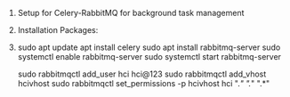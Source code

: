 1. Setup for Celery-RabbitMQ for background task management

2. Installation Packages:

3.  sudo apt update
    apt install celery
    sudo apt install rabbitmq-server
    sudo systemctl enable rabbitmq-server
    sudo systemctl start rabbitmq-server
    
    sudo rabbitmqctl add_user hci hci@123
    sudo rabbitmqctl add_vhost hcivhost
    sudo rabbitmqctl set_permissions -p hcivhost hci ".*" ".*" ".*"
